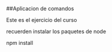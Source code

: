 ##Aplicacion de comandos 

Este es el ejercicio del curso

recuerden instalar los paquetes de node 

npm install